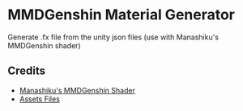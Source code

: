 # MMDGenshin Material Generator

Generate .fx file from the unity json files (use with Manashiku's MMDGenshin shader)

## Credits

- [Manashiku's MMDGenshin Shader](https://github.com/Manashiku/MMDGenshin)
- [Assets Files](https://github.com/zeroruka/GI-Assets)
